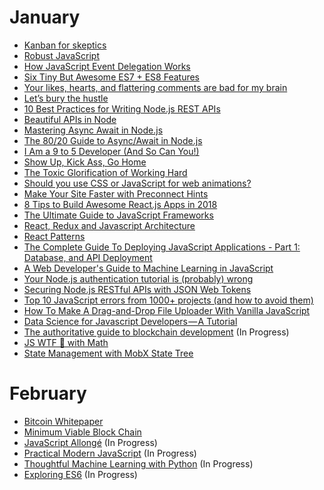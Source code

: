 # January

- [Kanban for skeptics](https://leanpub.com/kanbanforskeptics)
- [Robust JavaScript](https://molily.de/robust-javascript)
- [How JavaScript Event Delegation Works](https://davidwalsh.name/event-delegate)
- [Six Tiny But Awesome ES7 + ES8 Features](https://davidwalsh.name/es7-es8-features)
- [Your likes, hearts, and flattering comments are bad for my brain](https://medium.com/@dhh/your-likes-hearts-and-flattering-comments-are-bad-for-my-brain-80b5243280c4)
- [Let’s bury the hustle](https://m.signalvnoise.com/lets-bury-the-hustle-9d8aee8ffe1a)
- [10 Best Practices for Writing Node.js REST APIs](https://blog.risingstack.com/10-best-practices-for-writing-node-js-rest-apis)
- [Beautiful APIs in Node](https://medium.com/software-engineering/beautiful-node-apis-eaf0b636cbe)
- [Mastering Async Await in Node.js](https://blog.risingstack.com/mastering-async-await-in-nodejs)
- [The 80/20 Guide to Async/Await in Node.js](http://thecodebarbarian.com/80-20-guide-to-async-await-in-node.js.html)
- [I Am a 9 to 5 Developer (And So Can You!)](https://exceptionnotfound.net/i-am-a-9-to-5-developer-and-so-can-you/)
- [Show Up, Kick Ass, Go Home](https://www.exceptionnotfound.net/show-up-kick-ass-go-home/)
- [The Toxic Glorification of Working Hard](https://exceptionnotfound.net/the-toxic-glorification-of-working-hard/)
- [Should you use CSS or JavaScript for web animations?](https://www.heartinternet.uk/blog/should-you-use-css-or-javascript-for-web-animations/)
- [Make Your Site Faster with Preconnect Hints](https://www.viget.com/articles/make-your-site-faster-with-preconnect-hints)
- [8 Tips to Build Awesome React.js Apps in 2018](https://blog.risingstack.com/8-tips-to-build-better-react-apps-in-2018)
- [The Ultimate Guide to JavaScript Frameworks](https://javascriptreport.com/the-ultimate-guide-to-javascript-frameworks/)
- [React, Redux and Javascript Architecture](https://jrsinclair.com/articles/2018/react-redux-javascript-architecture)
- [React Patterns](https://reactpatterns.com/)
- [The Complete Guide To Deploying JavaScript Applications - Part 1: Database, and API Deployment](https://auth0.com/blog/the-complete-guide-to-deploying-javascript-applications-part-1)
- [A Web Developer's Guide to Machine Learning in JavaScript](https://www.robinwieruch.de/machine-learning-javascript-web-developers/)
- [Your Node.js authentication tutorial is (probably) wrong](https://hackernoon.com/your-node-js-authentication-tutorial-is-wrong-f1a3bf831a46)
- [Securing Node.js RESTful APIs with JSON Web Tokens](https://medium.freecodecamp.org/securing-node-js-restful-apis-with-json-web-tokens-9f811a92bb52)
- [Top 10 JavaScript errors from 1000+ projects (and how to avoid them)](https://rollbar.com/blog/top-10-javascript-errors/)
- [How To Make A Drag-and-Drop File Uploader With Vanilla JavaScript](https://www.smashingmagazine.com/2018/01/drag-drop-file-uploader-vanilla-js)
- [Data Science for Javascript Developers — A Tutorial](https://medium.com/@elshor/data-science-for-javascript-developers-2cc3fb1fbefc)
- [The authoritative guide to blockchain development](https://medium.freecodecamp.org/the-authoritative-guide-to-blockchain-development-855ab65b58bc) (In Progress)
- [JS WTF 🦄 with Math](https://hackernoon.com/js-wtf-with-math-79da9a941ec1)
- [State Management with MobX State Tree](https://medium.com/react-native-training/state-management-with-mobx-state-tree-373f9f2dc68a)

# February

- [Bitcoin Whitepaper](https://bitcoin.org/bitcoin.pdf)
- [Minimum Viable Block Chain](https://www.igvita.com/2014/05/05/minimum-viable-block-chain/)
- [JavaScript Allongé](https://leanpub.com/javascriptallongesix/read) (In Progress)
- [Practical Modern JavaScript](https://github.com/mjavascript/practical-modern-javascript) (In Progress)
- [Thoughtful Machine Learning with Python](https://www.takealot.com/thoughtful-machine-learning-with-python/PLID38909509?gclid=CjwKCAiAtdDTBRArEiwAPT4y-_KFQJqkfDzZOudkX4nTayL0zVmvDnN0-Jk_quO836ly4rETlnLURBoC5kkQAvD_BwE) (In Progress)
- [Exploring ES6](http://exploringjs.com/es6.html) (In Progress)
